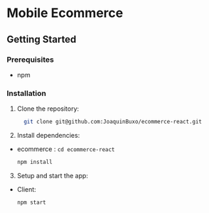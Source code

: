 # Mobile Ecommerce

## Getting Started

### Prerequisites

- npm

### Installation

1. Clone the repository:

   ```sh
     git clone git@github.com:JoaquinBuxo/ecommerce-react.git
   ```

2. Install dependencies:

- ecommerce : `cd ecommerce-react`

  ```sh
  npm install
  ```

3. Setup and start the app:

- Client:

  ```sh
  npm start
  ```
